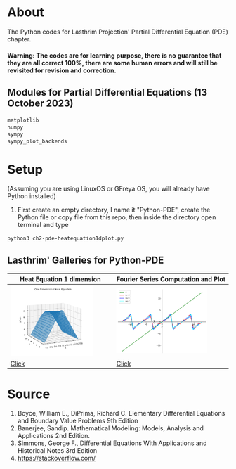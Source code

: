 # About
The Python codes for Lasthrim Projection' Partial Differential Equation (PDE) chapter.

#### Warning: The codes are for learning purpose, there is no guarantee that they are all correct 100%, there are some human errors and will still be revisited for revision and correction.

## Modules for Partial Differential Equations (13 October 2023)

```
matplotlib
numpy
sympy
sympy_plot_backends
```

# Setup
(Assuming you are using LinuxOS or GFreya OS, you will already have Python installed)

1. First create an empty directory, I name it "Python-PDE", create the Python file or copy file from this repo, then inside the directory open terminal and type

```
python3 ch2-pde-heatequation1dplot.py
```

## Lasthrim' Galleries for Python-PDE

| Heat Equation 1 dimension | Fourier Series Computation and Plot | 
| ------------- | ------------- | 
| <img src="https://github.com/glanzkaiser/LasthrimProjection/blob/main/Source%20Codes/Python/Partial%20Differential%20Equations/images/ch2-pde-heatequation1dplot.png" width="83%"> | <img src="https://github.com/glanzkaiser/LasthrimProjection/blob/main/Source%20Codes/Python/Partial%20Differential%20Equations/images/ch2-pde-fourierseries-computation.png" width="83%"> | 
| <a href="https://github.com/glanzkaiser/LasthrimProjection/blob/main/Source%20Codes/Python/Partial%20Differential%20Equations/ch2-pde-heatequation1dplot.py">Click</a> | <a href="https://github.com/glanzkaiser/LasthrimProjection/blob/main/Source%20Codes/Python/Partial%20Differential%20Equations/ch2-pde-fourierseries-computation.py">Click</a> | 


# Source

1. Boyce, William E., DiPrima, Richard C. Elementary Differential Equations and Boundary Value Problems 9th Edition
2. Banerjee, Sandip. Mathematical Modeling: Models, Analysis and Applications 2nd Edition.
3. Simmons, George F., Differential Equations With Applications and Historical Notes 3rd Edition
4. https://stackoverflow.com/
